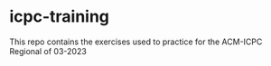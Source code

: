 # icpc-training
This repo contains the exercises used to practice for the ACM-ICPC Regional of 03-2023
